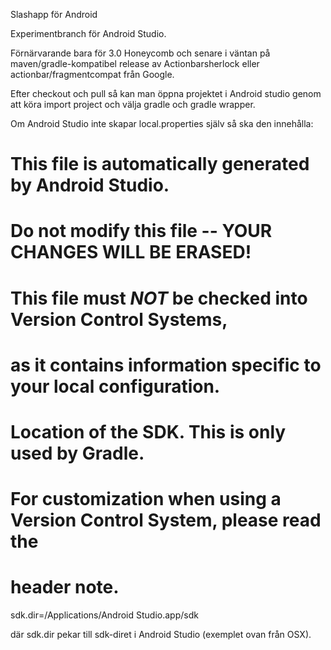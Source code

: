 Slashapp för Android

Experimentbranch för Android Studio.

Förnärvarande bara för 3.0 Honeycomb och senare i väntan på maven/gradle-kompatibel release av Actionbarsherlock eller actionbar/fragmentcompat från Google.

Efter checkout och pull så kan man öppna projektet i Android studio genom att köra import project och välja gradle och gradle wrapper.

Om Android Studio inte skapar local.properties själv så ska den innehålla:

# This file is automatically generated by Android Studio.
# Do not modify this file -- YOUR CHANGES WILL BE ERASED!
#
# This file must *NOT* be checked into Version Control Systems,
# as it contains information specific to your local configuration.

# Location of the SDK. This is only used by Gradle.
# For customization when using a Version Control System, please read the
# header note.
sdk.dir=/Applications/Android Studio.app/sdk




där sdk.dir pekar till sdk-diret i Android Studio (exemplet ovan från OSX). 
